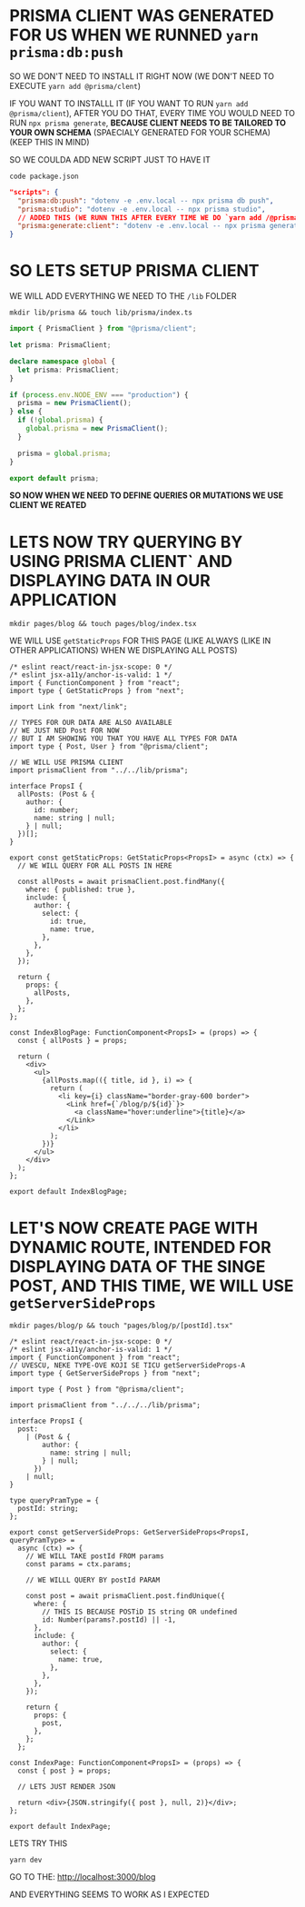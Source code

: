 # PRISMA CLIENT WAS GENERATED FOR US WHEN WE RUNNED `yarn prisma:db:push`

SO WE DON'T NEED TO INSTALL IT RIGHT NOW (WE DON'T NEED TO EXECUTE `yarn add @prisma/clent`)

IF YOU WANT TO INSTALLL IT (IF YOU WANT TO RUN `yarn add @prisma/client`), AFTER YOU DO THAT, EVERY TIME YOU WOULD NEED TO RUN `npx prisma generate`, **BECAUSE CLIENT NEEDS TO BE TAILORED TO YOUR OWN SCHEMA** (SPAECIALY GENERATED FOR YOUR SCHEMA) (KEEP THIS IN MIND)

SO WE COULDA ADD NEW SCRIPT JUST TO HAVE IT

```
code package.json
```

```json
"scripts": {
  "prisma:db:push": "dotenv -e .env.local -- npx prisma db push",
  "prisma:studio": "dotenv -e .env.local -- npx prisma studio",
  // ADDED THIS (WE RUNN THIS AFTER EVERY TIME WE DO `yarn add /@prisma/client`)
  "prisma:generate:client": "dotenv -e .env.local -- npx prisma generate",
}
```

# SO LETS SETUP PRISMA CLIENT

WE WILL ADD EVERYTHING WE NEED TO THE `/lib` FOLDER

```
mkdir lib/prisma && touch lib/prisma/index.ts
```

```ts
import { PrismaClient } from "@prisma/client";

let prisma: PrismaClient;

declare namespace global {
  let prisma: PrismaClient;
}

if (process.env.NODE_ENV === "production") {
  prisma = new PrismaClient();
} else {
  if (!global.prisma) {
    global.prisma = new PrismaClient();
  }

  prisma = global.prisma;
}

export default prisma;
```

**SO NOW WHEN WE NEED TO DEFINE QUERIES OR MUTATIONS WE USE CLIENT WE REATED**

# LETS NOW TRY QUERYING BY USING PRISMA CLIENT` AND DISPLAYING DATA IN OUR APPLICATION

```
mkdir pages/blog && touch pages/blog/index.tsx
```

WE WILL USE `getStaticProps` FOR THIS PAGE (LIKE ALWAYS (LIKE IN OTHER APPLICATIONS) WHEN WE DISPLAYING ALL POSTS)

```tsx
/* eslint react/react-in-jsx-scope: 0 */
/* eslint jsx-a11y/anchor-is-valid: 1 */
import { FunctionComponent } from "react";
import type { GetStaticProps } from "next";

import Link from "next/link";

// TYPES FOR OUR DATA ARE ALSO AVAILABLE
// WE JUST NED Post FOR NOW
// BUT I AM SHOWING YOU THAT YOU HAVE ALL TYPES FOR DATA
import type { Post, User } from "@prisma/client";

// WE WILL USE PRISMA CLIENT
import prismaClient from "../../lib/prisma";

interface PropsI {
  allPosts: (Post & {
    author: {
      id: number;
      name: string | null;
    } | null;
  })[];
}

export const getStaticProps: GetStaticProps<PropsI> = async (ctx) => {
  // WE WILL QUERY FOR ALL POSTS IN HERE

  const allPosts = await prismaClient.post.findMany({
    where: { published: true },
    include: {
      author: {
        select: {
          id: true,
          name: true,
        },
      },
    },
  });

  return {
    props: {
      allPosts,
    },
  };
};

const IndexBlogPage: FunctionComponent<PropsI> = (props) => {
  const { allPosts } = props;

  return (
    <div>
      <ul>
        {allPosts.map(({ title, id }, i) => {
          return (
            <li key={i} className="border-gray-600 border">
              <Link href={`/blog/p/${id}`}>
                <a className="hover:underline">{title}</a>
              </Link>
            </li>
          );
        })}
      </ul>
    </div>
  );
};

export default IndexBlogPage;
```

# LET'S NOW CREATE PAGE WITH DYNAMIC ROUTE, INTENDED FOR DISPLAYING DATA OF THE SINGE POST, AND THIS TIME, WE WILL USE `getServerSideProps`

```
mkdir pages/blog/p && touch "pages/blog/p/[postId].tsx"
```

```tsx
/* eslint react/react-in-jsx-scope: 0 */
/* eslint jsx-a11y/anchor-is-valid: 1 */
import { FunctionComponent } from "react";
// UVESCU, NEKE TYPE-OVE KOJI SE TICU getServerSideProps-A
import type { GetServerSideProps } from "next";

import type { Post } from "@prisma/client";

import prismaClient from "../../../lib/prisma";

interface PropsI {
  post:
    | (Post & {
        author: {
          name: string | null;
        } | null;
      })
    | null;
}

type queryPramType = {
  postId: string;
};

export const getServerSideProps: GetServerSideProps<PropsI, queryPramType> =
  async (ctx) => {
    // WE WILL TAKE postId FROM params
    const params = ctx.params;

    // WE WILLL QUERY BY postId PARAM

    const post = await prismaClient.post.findUnique({
      where: {
        // THIS IS BECAUSE POSTiD IS string OR undefined
        id: Number(params?.postId) || -1,
      },
      include: {
        author: {
          select: {
            name: true,
          },
        },
      },
    });

    return {
      props: {
        post,
      },
    };
  };

const IndexPage: FunctionComponent<PropsI> = (props) => {
  const { post } = props;

  // LETS JUST RENDER JSON

  return <div>{JSON.stringify({ post }, null, 2)}</div>;
};

export default IndexPage;
```

LETS TRY THIS

```
yarn dev
```

GO TO THE: <http://localhost:3000/blog>

AND EVERYTHING SEEMS TO WORK AS I EXPECTED